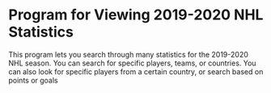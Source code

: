 # Program for Viewing 2019-2020 NHL Statistics

This program lets you search through many statistics for the 2019-2020 NHL season. You can search for specific players, teams, or countries. You can also look for specific players from a certain country,
or search based on points or goals
